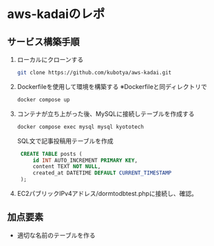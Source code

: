 # aws-kadaiのレポ
## サービス構築手順
1. ローカルにクローンする
    ```bash
    git clone https://github.com/kubotya/aws-kadai.git
    ```
2. Dockerfileを使用して環境を構築する
※Dockerfileと同ディレクトリで
   ```bash
   docker compose up
   ```
3. コンテナが立ち上がった後、MySQLに接続しテーブルを作成する
   ``` bash
   docker compose exec mysql mysql kyototech
   ```
   SQL文で記事投稿用テーブルを作成
   ```sql
    CREATE TABLE posts (
        id INT AUTO_INCREMENT PRIMARY KEY,
        content TEXT NOT NULL,
        created_at DATETIME DEFAULT CURRENT_TIMESTAMP
    );
    ```
4. EC2パブリックIPv4アドレス/dormtodbtest.phpに接続し、確認。

## 加点要素
- 適切な名前のテーブルを作る
